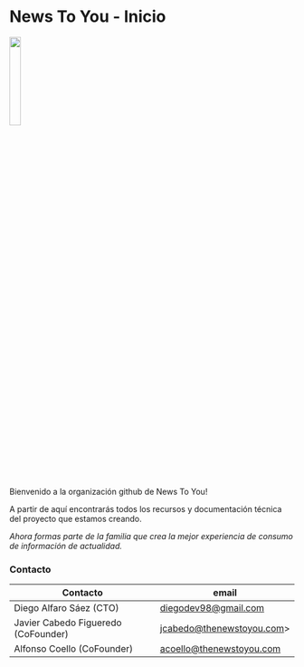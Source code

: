 # News To You - Inicio

<img width="20%" style="align-self: center;" src="https://thenewstoyou.es/wp-content/uploads/2021/12/Screenshot-2021-12-02-at-12.53.48.png"/>

Bienvenido a la organización github de News To You!


A partir de aquí encontrarás todos los recursos y documentación técnica del proyecto que estamos creando.

_Ahora formas parte de la familia que crea la mejor experiencia de consumo de información de actualidad._

### Contacto

| Contacto | email |
|----------|-------|
| Diego Alfaro Sáez (CTO) | diegodev98@gmail.com |
| Javier Cabedo Figueredo (CoFounder) | jcabedo@thenewstoyou.com> |
| Alfonso Coello (CoFounder) | acoello@thenewstoyou.com |



